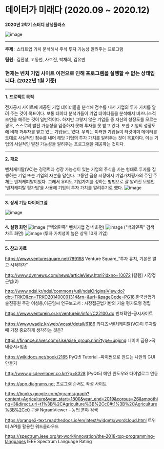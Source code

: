 # 데이터가 미래다 (2020.09 ~ 2020.12)

**2020년 2학기 스터디 상생플러스**

![image](https://user-images.githubusercontent.com/60170358/106113069-6229f080-6191-11eb-9a97-54f261732007.png)

----------

**주제** : 스타트업 가치 분석해서 주식 투자 가능성 알려주는 프로그램 

**팀원** : 김진성, 고동천, 사호진, 박채희, 김유빈

### 현재는 벤처 기업 사이트 이전으로 인해 프로그램을 실행할 수 없는 상태입니다. (2022년 1월 기준)

----------

**1. 프로젝트 목적**

전자공시 사이트에 제공된 기업 데이터들을 분석해 점수를 내서 기업의 투자 가치를 알려 주는 것이 목표이다. 보통 데이터 분석가들이 기업 데이터들을 분석해서 비즈니스적 조언을 해주는 것이 일반적이다. 하지만 그렇지 않은 기업들 중 자신의 성장도를 모르는 경우, 스스로의 발전 가능성을 입증하지 못해 투자를 못 받고 있다. 또한 기업의 성장도에 비해 과투자를 받고 있는 기업들도 있다. 우리는 이러한 기업들이 타깃이며 데이터를 토대로 사실적인 점수를 내어 해당 기업의 투자 가치를 알려주는 것이 목표이다. 이는 기업의 사실적인 발전 가능성을 알려주는 프로그램을 제공하는 것이다.

----------

**2. 개요**

벤처캐피탈(VC)는 경쟁력과 성장 가능성이 있는 기업의 주식을 사는 형태로 투자를 집행하는 기업 또는 기업의 자본을 말한다. 그동안 금융 시장에서 기업가치평가의 주된 주체는 벤처캐피탈이었다. 그래서 우리도 기업가치를 정하는 방법으로 잘 알려진 모델인 ‘벤처캐피탈 평가법’을 사용해 기업의 투자 가치를 알려주기로 했다.
![image](https://user-images.githubusercontent.com/60170358/151652685-f31d23da-7521-48ce-972c-4204678ed8d1.png)


----------

**3. 상세 기능 다이어그램**

![image](https://user-images.githubusercontent.com/60170358/151652594-c2e78818-434b-4bf9-8c37-1eacabb5226c.png)

----------

**4. 실행 화면**
![image](https://user-images.githubusercontent.com/60170358/151652754-b92cf7d8-ada5-4ce2-85f8-4459e175d25c.png)
("백의민족" 벤처기업 검색 화면)
![image](https://user-images.githubusercontent.com/60170358/151652774-71ecfd0f-b9e1-46c6-aa57-3d39cd68ef53.png)
("백의민족" 검색 차트 화면)
![image](https://user-images.githubusercontent.com/60170358/151652785-933df62c-8046-4fea-b406-9db172fbc4b2.png)
(투자 가치성이 높은 상위 10개 기업)

----------
 
**5. 참고 자료**

https://www.venturesquare.net/789198
Venture Square_“투자 유치, 기본은 알고 시작하자” 

http://www.dvnnews.com/news/articleView.html?idxno=10072
[칼럼] 시장접근법(2)
					                               
http://www.ndsl.kr/ndsl/commons/util/ndslOriginalView.do?dbt=TRKO&cn=TRKO201400001314&rn=&url=&pageCode=PG18
한국산업기술진흥원 주관 이성용,이근임씨 연구보고서 : 시장접근법기반의 기술  평가모형 정립

https://www.venturein.or.kr/venturein/infor/C22100.do
벤처확인-공시사이트

https://www.wadiz.kr/web/wcast/detail/6186
와디즈>벤처캐피탈(VC)이 투자할 때 가장 중요하게 생각하는 것은?

https://finance.naver.com/sise/sise_group.nhn?type=upjong
네이버 금융>국내증시>업종

https://wikidocs.net/book/2165
PyQt5 Tutorial –파이썬으로 만드는 나만의 GUI 만들기

http://www.gisdeveloper.co.kr/?p=8328
[PyQt5] 메인 윈도우와 다이얼로그 연동

https://app.diagrams.net
프로그램 순서도 작성 사이트

https://books.google.com/ngrams/graph?content=Agriculture&year_start=1800&year_end=2019&corpus=26&smoothing=3&direct_url=t1%3B%2CAgriculture%3B%2Cc0#t1%3B%2CAgriculture%3B%2Cc0
구글 NgramViewer – 농업 분야 검색

https://orange3-text.readthedocs.io/en/latest/widgets/wordcloud.html
트위터 API를 활용한 워드클라우드

https://spectrum.ieee.org/at-work/innovation/the-2018-top-programming-languages
IEEE Spectrum Language Rating

